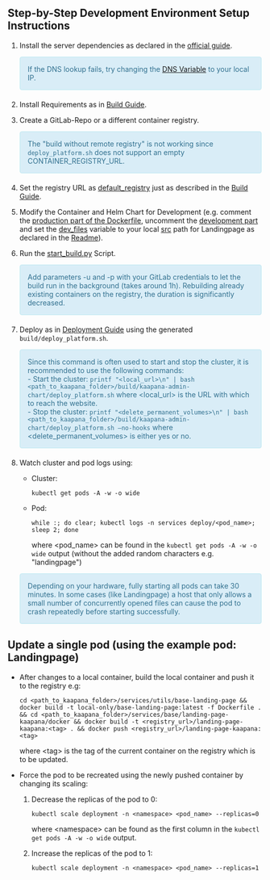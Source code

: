 ## Step-by-Step Development Environment Setup Instructions
1. Install the server dependencies as declared in the [official guide](https://kaapana.readthedocs.io/en/stable/installation_guide/server_installation.html#installation-of-server-dependencies).

	<div style="padding: 15px; border: 1px solid transparent; border-color: transparent; margin-bottom: 20px; border-radius: 4px; color: #31708f; background-color: #d9edf7; border-color: #bce8f1;">
	If the DNS lookup fails, try changing the <a href="https://github.com/maltetoelle/kaapana/blob/dacd5a00f3733454a1a7d12a4cf35ef3feea8249/server-installation/server_installation.sh#L507">DNS Variable</a> to your local IP.
	</div>

2. Install Requirements as in [Build Guide](https://kaapana.readthedocs.io/en/stable/installation_guide/build.html).

3. Create a GitLab-Repo or a different container registry.
	
	<div style="padding: 15px; border: 1px solid transparent; border-color: transparent; margin-bottom: 20px; border-radius: 4px; color: #31708f; background-color: #d9edf7; border-color: #bce8f1;">
	The "build without remote registry" is not working since <code>deploy_platform.sh</code> does not support an empty CONTAINER_REGISTRY_URL.
	</div>

4. Set the registry URL as [default_registry](https://github.com/maltetoelle/kaapana/blob/dacd5a00f3733454a1a7d12a4cf35ef3feea8249/build-scripts/build-config-template.yaml#L2) just as described in the [Build Guide](https://kaapana.readthedocs.io/en/stable/installation_guide/build.html).

5. Modify the Container and Helm Chart for Development (e.g. comment the [production part of the Dockerfile](https://github.com/maltetoelle/kaapana/blob/develop/services/base/landing-page-kaapana/docker/Dockerfile#L20-L26), uncomment the [development part](https://github.com/maltetoelle/kaapana/blob/develop/services/base/landing-page-kaapana/docker/Dockerfile#L15) and set the [dev_files](https://github.com/maltetoelle/kaapana/blob/dacd5a00f3733454a1a7d12a4cf35ef3feea8249/services/base/landing-page-kaapana/landing-page-kaapana-chart/values.yaml#L3) variable to your local [src](https://github.com/maltetoelle/kaapana/tree/develop/services/utils/base-landing-page/files/kaapana_app/src) path for Landingpage as declared in the [Readme](https://github.com/maltetoelle/kaapana/blob/develop/services/base/landing-page-kaapana/README.md)).

5. Run the [start_build.py](https://github.com/maltetoelle/kaapana/blob/develop/build-scripts/start_build.py) Script.

	<div style="padding: 15px; border: 1px solid transparent; border-color: transparent; margin-bottom: 20px; border-radius: 4px; color: #31708f; background-color: #d9edf7; border-color: #bce8f1;">
	Add parameters -u and -p with your GitLab credentials to let the build run in the background (takes around 1h). Rebuilding already existing containers on the registry, the duration is significantly decreased.
	</div>

6. Deploy as in [Deployment Guide](https://kaapana.readthedocs.io/en/stable/installation_guide/deployment.html#deployment) using the generated ```build/deploy_platform.sh```.

	<div style="padding: 15px; border: 1px solid transparent; border-color: transparent; margin-bottom: 20px; border-radius: 4px; color: #31708f; background-color: #d9edf7; border-color: #bce8f1;">
	Since this command is often used to start and stop the cluster, it is recommended to use the following commands:<br>
	- Start the cluster: <code>printf "&lt;local_url&gt;\n" | bash &lt;path_to_kaapana_folder&gt;/build/kaapana-admin-chart/deploy_platform.sh</code> where &lt;local_url&gt; is the URL with which to reach the website. <br>
	- Stop the cluster: <code>printf "&lt;delete_permanent_volumes&gt;\n" | bash &lt;path_to_kaapana_folder&gt;/build/kaapana-admin-chart/deploy_platform.sh —no-hooks</code> where &lt;delete_permanent_volumes&gt; is either yes or no.
	</div>

7. Watch cluster and pod logs using:
	- Cluster:
	
		```kubectl get pods -A -w -o wide```
	- Pod:
	
		```while :; do clear; kubectl logs -n services deploy/<pod_name>; sleep 2; done```
		
		where <pod_name> can be found in the ```kubectl get pods -A -w -o wide``` output (without the added random characters e.g. "landingpage")

	<div style="padding: 15px; border: 1px solid transparent; border-color: transparent; margin-bottom: 20px; border-radius: 4px; color: #31708f; background-color: #d9edf7; border-color: #bce8f1;">
	Depending on your hardware, fully starting all pods can take 30 minutes. In some cases (like Landingpage) a host that only allows a small number of concurrently opened files can cause the pod to crash repeatedly before starting successfully.
	</div>

## Update a single pod (using the example pod: Landingpage)
- After changes to a local container, build the local container and push it to the registry e.g:

	```cd <path_to_kaapana_folder>/services/utils/base-landing-page && docker build -t local-only/base-landing-page:latest -f Dockerfile . && cd <path_to_kaapana_folder>/services/base/landing-page-kaapana/docker && docker build -t <registry_url>/landing-page-kaapana:<tag> . && docker push <registry_url>/landing-page-kaapana:<tag>```
	
	where &lt;tag&gt; is the tag of the current container on the registry which is to be updated.
- Force the pod to be recreated using the newly pushed container by changing its scaling:
	1. Decrease the replicas of the pod to 0:
	
		```kubectl scale deployment -n <namespace> <pod_name> --replicas=0```
		
		where &lt;namespace&gt; can be found as the first column in the ```kubectl get pods -A -w -o wide``` output.
	2. Increase the replicas of the pod to 1:
	
		```kubectl scale deployment -n <namespace> <pod_name> --replicas=1``` 